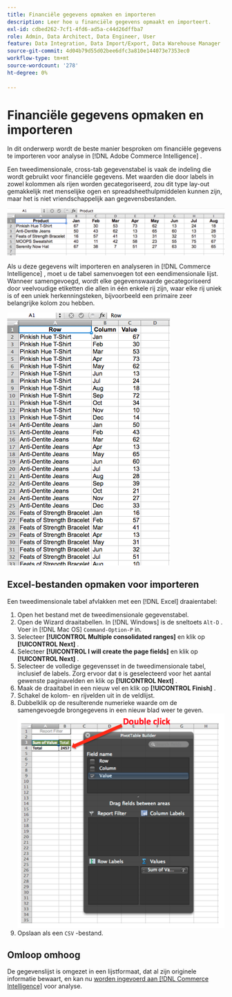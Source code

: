 ```yaml
---
title: Financiële gegevens opmaken en importeren
description: Leer hoe u financiële gegevens opmaakt en importeert.
exl-id: cdbed262-7cf1-4fd6-ad5a-c44d26dffba7
role: Admin, Data Architect, Data Engineer, User
feature: Data Integration, Data Import/Export, Data Warehouse Manager
source-git-commit: 4d04b79d55d02bee6dfc3a810e144073e7353ec0
workflow-type: tm+mt
source-wordcount: '278'
ht-degree: 0%

---
```


# Financiële gegevens opmaken en importeren

In dit onderwerp wordt de beste manier besproken om financiële gegevens te importeren voor analyse in [!DNL Adobe Commerce Intelligence] .

Een tweedimensionale, cross-tab gegevenstabel is vaak de indeling die wordt gebruikt voor financiële gegevens. Met waarden die door labels in zowel kolommen als rijen worden gecategoriseerd, zou dit type lay-out gemakkelijk met menselijke ogen en spreadsheethulpmiddelen kunnen zijn, maar het is niet vriendschappelijk aan gegevensbestanden.

![ formaat Crosstab dat gegevens in de lay-out van de spillijst toont ](../../mbi/assets/crosstab.png)

Als u deze gegevens wilt importeren en analyseren in [!DNL Commerce Intelligence] , moet u de tabel samenvoegen tot een eendimensionale lijst. Wanneer samengevoegd, wordt elke gegevenswaarde gecategoriseerd door veelvoudige etiketten die allen in één enkele rij zijn, waar elke rij uniek is of een uniek herkenningsteken, bijvoorbeeld een primaire zeer belangrijke kolom zou hebben.

![ afgevlakt formaat dat gegevens in kolomlay-out toont ](../../mbi/assets/flattened.png)

## Excel-bestanden opmaken voor importeren

Een tweedimensionale tabel afvlakken met een [!DNL Excel] draaientabel:

1. Open het bestand met de tweedimensionale gegevenstabel.
1. Open de Wizard draaitabellen. In [!DNL Windows] is de sneltoets `Alt-D` . Voer in [!DNL Mac OS] `Command-Option-P` in.
1. Selecteer **[!UICONTROL Multiple consolidated ranges]** en klik op **[!UICONTROL Next]** .
1. Selecteer **[!UICONTROL I will create the page fields]** en klik op **[!UICONTROL Next]** .
1. Selecteer de volledige gegevensset in de tweedimensionale tabel, inclusief de labels. Zorg ervoor dat `0` is geselecteerd voor het aantal gewenste paginavelden en klik op **[!UICONTROL Next]** .
1. Maak de draaitabel in een nieuw vel en klik op **[!UICONTROL Finish]** .
1. Schakel de kolom- en rijvelden uit in de veldlijst.
1. Dubbelklik op de resulterende numerieke waarde om de samengevoegde brongegevens in een nieuw blad weer te geven.
   ![ de lijst van het het kantellijstgebied van Excel die tweemaal klikken om uit te breiden ](../../mbi/assets/pivot-table-double-click.png)
1. Opslaan als een `CSV` -bestand.

## Omloop omhoog

De gegevenslijst is omgezet in een lijstformaat, dat al zijn originele informatie bewaart, en kan nu [ worden ingevoerd aan  [!DNL Commerce Intelligence]](../data-analyst/importing-data/connecting-data/using-file-uploader.md) voor analyse.
